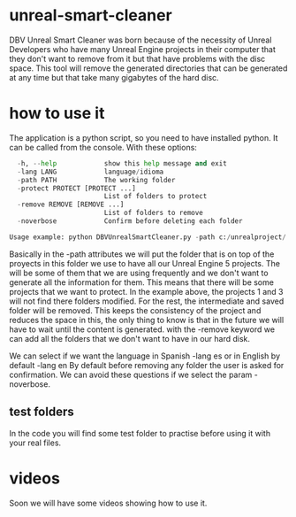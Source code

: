 # unreal-smart-cleaner
DBV Unreal Smart Cleaner was born because of the necessity of Unreal Developers who have many Unreal Engine projects in their computer that they don't want to remove from it but that have problems with the disc space. This tool will remove the generated directories that can be generated at any time but that take many gigabytes of the hard disc.

# how to use it
The application is a python script, so you need to have installed python. It can be called from the console. With these options:
```python
  -h, --help            show this help message and exit
  -lang LANG            language/idioma
  -path PATH            The working folder
  -protect PROTECT [PROTECT ...]
                        List of folders to protect
  -remove REMOVE [REMOVE ...]
                        List of folders to remove
  -noverbose            Confirm before deleting each folder

Usage example: python DBVUnrealSmartCleaner.py -path c:/unrealproject/ -protect project1 project3 -remove intermediate saved
```
Basically in the 
-path attributes we will put the folder that is on top of the proyects in this folder we use to have all our Unreal Engine 5 projects. The will be some of them that we are using frequently and we don't want to generate all the information for them. This means that there will be some projects that we want to protect. In the example above, the projects 1 and 3 will not find there folders modified. For the rest, the intermediate and saved folder will be removed. This keeps the consistency of the project and reduces the space in this, the only thing to know is that in the future we will have to wait until the content is generated. with the -remove keyword we can add all the folders that we don't want to have in our hard disk.

We can select if we want the language in Spanish -lang es or in English by default -lang en
By default before removing any folder the user is asked for confirmation. We can avoid these questions if we select the param -noverbose.

## test folders
In the code you will find some test folder to practise before using it with your real files.

# videos
Soon we will have some videos showing how to use it.
